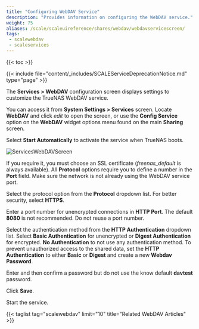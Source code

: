 ```yaml
---
title: "Configuring WebDAV Service"
description: "Provides information on configuring the WebDAV service."
weight: 75
aliases: /scale/scaleuireference/shares/webdav/webdavservicescreen/
tags:
 - scalewebdav
 - scaleservices
---
```


{{< toc >}}

{{< include file="content/_includes/SCALEServiceDeprecationNotice.md" type="page" >}}

The **Services > WebDAV** configuration screen displays settings to customize the TrueNAS WebDAV service.

You can access it from **System Settings > Services** screen. Locate **WebDAV** and click <i class="material-icons" aria-hidden="true" title="Configure">edit</i> to open the screen, or use the **Config Service** option on the **WebDAV** widget options menu found on the main **Sharing** screen.

Select **Start Automatically** to activate the service when TrueNAS boots.

![ServicesWebDAVScreen](/images/SCALE/22.02/ServicesWebDAVScreen.png "WebDAV Service Options")

If you require it, you must choose an SSL certificate (*freenas_default* is always available).
All **Protocol** options require you to define a number in the **Port** field.
Make sure the network is not already using the WebDAV service port.

Select the protocol option from the **Protocol** dropdown list. For better security, select **HTTPS**. 

Enter a port number for unencrypted connections in **HTTP Port**. The default **8080** is not recommended. Do not reuse a port number.

Select the authentication method from the **HTTP Authentication** dropdown list. Select **Basic Authentication** for unencrypted or **Digest Authentication** for encrypted. **No Authentication** to not use any authentication method. To prevent unauthorized access to the shared data, set the **HTTP Authentication** to either **Basic** or **Digest** and create a new **Webdav Password**.

Enter and then confirm a password but do not use the know default **davtest** password. 

Click **Save**.

Start the service.

{{< taglist tag="scalewebdav" limit="10" title="Related WebDAV Articles" >}}

